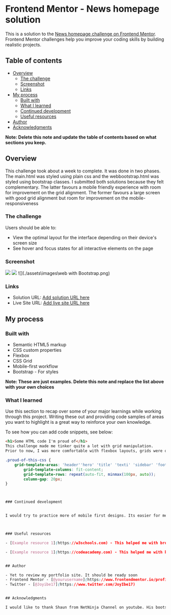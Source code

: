 # Frontend Mentor - News homepage solution

This is a solution to the [News homepage challenge on Frontend Mentor](https://www.frontendmentor.io/challenges/news-homepage-H6SWTa1MFl). Frontend Mentor challenges help you improve your coding skills by building realistic projects. 

## Table of contents

- [Overview](#overview)
  - [The challenge](#the-challenge)
  - [Screenshot](#screenshot)
  - [Links](#links)
- [My process](#my-process)
  - [Built with](#built-with)
  - [What I learned](#what-i-learned)
  - [Continued development](#continued-development)
  - [Useful resources](#useful-resources)
- [Author](#author)
- [Acknowledgments](#acknowledgments)

**Note: Delete this note and update the table of contents based on what sections you keep.**

## Overview

This challenge took about a week to complete. It was done in two phases. The main.html was styled using plain css and the webbootstrap.html was styled using bootstrap classes. I submitted both solutions because they felt complementary. The latter favours a mobile friendly experience with room for improvement on the grid alignment. The former favours a large screen with good grid alignment but room for improvement on the mobile-responsiveness

### The challenge

Users should be able to:

- View the optimal layout for the interface depending on their device's screen size
- See hover and focus states for all interactive elements on the page

### Screenshot

 ![](./screenshot.jpg) ![](./screenshot.jpg) ![](./assets\images\web with  Bootstrap.png)



### Links

- Solution URL: [Add solution URL here](https://your-solution-url.com)
- Live Site URL: [Add live site URL here](https://your-live-site-url.com)

## My process

### Built with

- Semantic HTML5 markup
- CSS custom properties
- Flexbox
- CSS Grid
- Mobile-first workflow
- Bootstrap - For styles

**Note: These are just examples. Delete this note and replace the list above with your own choices**

### What I learned

Use this section to recap over some of your major learnings while working through this project. Writing these out and providing code samples of areas you want to highlight is a great way to reinforce your own knowledge.

To see how you can add code snippets, see below:

```html
<h1>Some HTML code I'm proud of</h1>
This challenge made me tinker quite a lot with grid manipulation.
Prior to now, I was more comfortable with flexbox layouts, grids were on the 'need to know' basis.


```
```css
.proud-of-this-css {
    grid-template-areas: 'header''hero' 'title' 'texti' 'sidebar' 'footer';
        grid-template-columns: fit-content;
        grid-template-rows: repeat(auto-fit, minmax(100px, auto));
        column-gap: 20px;
}



### Continued development


I would try to practice more of mobile first designs. Its easier for me to remember to design for mobile first when using bootstrap, because I tend to jump headfirst into designing for bigger screens. Going on I would also focus on using SASS forr boostrap customization, especially the grids.



### Useful resources

- [Example resource 1](https://w3schools.com) - This helped me with brushing up on bootstrap. I really liked their quick and to the point pattern of teaching and will use it going forward.

- [Example resource 1](https://codeacademy.com) - This helped me with brushing up on grids. I really liked their handson practice based teaching and will use it going forward.


## Author

- Yet to review my portfolio site. It should be ready soon
- Frontend Mentor - [@yourusername](https://www.frontendmentor.io/profile/DaFlusher)
- Twitter - [@Joyibe17](https://www.twitter.com/JoyIbe17)


## Acknowledgments

I would like to thank Shaun from NetNinja Channel on youtube. His bootstrap tutorials really helped a lot.
